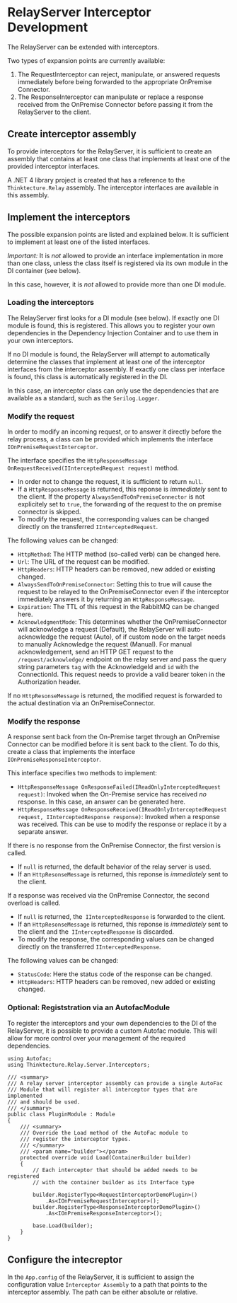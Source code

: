 # RelayServer Interceptor Development

The RelayServer can be extended with interceptors.

Two types of expansion points are currently available:

1. The RequestInterceptor can reject, manipulate, or answered requests immediately before being forwarded to the appropriate OnPremise Connector.
1. The ResponseInterceptor can manipulate or replace a response received from the OnPremise Connector before passing it from the RelayServer to the client.

## Create interceptor assembly

To provide interceptors for the RelayServer, it is sufficient to create an assembly that contains at least one class that implements at least one of the provided interceptor interfaces.

A .NET 4 library project is created that has a reference to the `Thinktecture.Relay` assembly. The interceptor interfaces are available in this assembly.

## Implement the interceptors

The possible expansion points are listed and explained below. It is sufficient to implement at least one of the listed interfaces.

_Important:_ It is _not_ allowed to provide an interface implementation in more than one class, unless the class itself is registered via its own module in the DI container (see below).

In this case, however, it is _not_ allowed to provide more than one DI module.

### Loading the interceptors

The RelayServer first looks for a DI module (see below). If exactly one DI module is found, this is registered. This allows you to register your own dependencies in the Dependency Injection Container and to use them in your own interceptors.

If no DI module is found, the RelayServer will attempt to automatically determine the classes that implement at least one of the interceptor interfaces from the interceptor assembly. If exactly one class per interface is found, this class is automatically registered in the DI.

In this case, an interceptor class can only use the dependencies that are available as a standard, such as the `Serilog.Logger`.

### Modify the request

In order to modify an incoming request, or to answer it directly before the relay process, a class can be provided which implements the interface `IOnPremiseRequestInterceptor`.

The interface specifies the `HttpResponseMessage OnRequestReceived(IInterceptedRequest request)` method.

- In order not to change the request, it is sufficient to return `null`.
- If a `HttpResponseMessage` is returned, this reponse is *immediately* sent to the client. If the property `AlwaysSendToOnPremiseConnector` is not explicitely set to `true`, the forwarding of the request to the on premise connector is skipped.
- To modify the request, the corresponding values ​​can be changed directly on the transferred `IInterceptedRequest`.

The following values ​​can be changed:
- `HttpMethod`: The HTTP method (so-called verb) can be changed here.
- `Url`: The URL of the request can be modified.
- `HttpHeaders`: HTTP headers can be removed, new added or existing changed.
- `AlwaysSendToOnPremiseConnector`: Setting this to true will cause the request to be relayed to the OnPremiseConnector even if the interceptor immediately answers it by returning an `HttpResponseMessage`.
- `Expiration`: The TTL of this request in the RabbitMQ can be changed here.
- `AcknowledgmentMode`: This determines whether the OnPremiseConnector will acknowledge a request (Default), the RelayServer will auto-acknowledge the request (Auto), of if custom node on the target needs to manually Acknowledge the request (Manual). For manual acknowledgement, send an HTTP GET request to the `/request/acknowledge/` endpoint on the relay server and pass the query string parameters `tag` with the AcknowledgeId and `id` with the ConnectionId. This request needs to provide a valid bearer token in the Authorization header.

If no `HttpResonseMessage` is returned, the modified request is forwarded to the actual destination via an OnPremiseConnector.

### Modify the response

A response sent back from the On-Premise target through an OnPremise Connector can be modified before it is sent back to the client. To do this, create a class that implements the interface `IOnPremiseResponseInterceptor`.

This interface specifies two methods to implement:

* `HttpResponseMessage OnResponseFailed(IReadOnlyInterceptedRequest request)`: Invoked when the On-Premise service has received *no* response. In this case, an answer can be generated here.
* `HttpResponseMessage OnResponseReceived(IReadOnlyInterceptedRequest request, IInterceptedResponse response)`: Invoked when a response was received. This can be use to modify the response or replace it by a separate answer.

If there is no response from the OnPremise Connector, the first version is called.

- If `null` is returned, the default behavior of the relay server is used.
- If an `HttpResonseMessage` is returned, this reponse is *immediately* sent to the client.

If a response was received via the OnPremise Connector, the second overload is called.

- If `null` is returned, the` IInterceptedResponse` is forwarded to the client.
- If an `HttpResonseMessage` is returned, this reponse is *immediately* sent to the client and the` IInterceptedResponse` is discarded.
- To modify the response, the corresponding values ​​can be changed directly on the transferred `IInterceptedResponse`.

The following values ​​can be changed:
- `StatusCode`: Here the status code of the response can be changed.
- `HttpHeaders`: HTTP headers can be removed, new added or existing changed.


### Optional: Registstration via an AutofacModule

To register the interceptors and your own dependencies to the DI of the RelayServer, it is possible to provide a custom Autofac module. This will allow for more control over your management of the required dependencies.

```
using Autofac;
using Thinktecture.Relay.Server.Interceptors;

/// <summary>
/// A relay server interceptor assembly can provide a single AutoFac
/// Module that will register all interceptor types that are implemented
/// and should be used.
/// </summary>
public class PluginModule : Module
{
	/// <summary>
	/// Override the Load method of the AutoFac module to
	/// register the interceptor types.
	/// </summary>
	/// <param name="builder"></param>
	protected override void Load(ContainerBuilder builder)
	{
		// Each interceptor that should be added needs to be registered
		// with the container builder as its Interface type

		builder.RegisterType<RequestInterceptorDemoPlugin>()
			.As<IOnPremiseRequestInterceptor>();
		builder.RegisterType<ResponseInterceptorDemoPlugin>()
			.As<IOnPremiseResponseInterceptor>();

		base.Load(builder);
	}
}
```

## Configure the intecreptor

In the `App.config` of the RelayServer, it is sufficient to assign the configuration value `Interceptor Assembly` to a path that points to the interceptor assembly. The path can be either absolute or relative.
